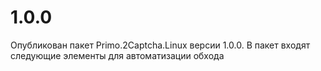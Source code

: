 # 1.0.0

Опубликован пакет Primo.2Captcha.Linux версии 1.0.0. В пакет входят следующие элементы для автоматизации обхода 
